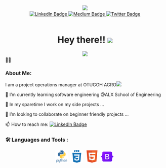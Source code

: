 <div id="header" align="center">
  <img src="https://media.giphy.com/media/qgQUggAC3Pfv687qPC/giphy.gif" width=500px/>
</div>
<div id="badges" align="center">
  <a href="https://www.linkedin.com/in/emmanuel-ugbaje-b19227161/">
    <img src="https://img.shields.io/badge/LinkedIn-blue?style=for-the-badge&logo=linkedin&logoColor=white" alt="LinkedIn Badge"/>
  </a>
  <a href="https://medium.com/@aigbemanuel">
    <img src="https://img.shields.io/badge/Medium-black?style=for-the-badge&logo=Medium&logoColor=green" alt="Medium Badge"/>
  </a>
  <a href="https://twitter.com/AigbeManuel">
    <img src="https://img.shields.io/badge/Twitter-blue?style=for-the-badge&logo=twitter&logoColor=white" alt="Twitter Badge"/>
  </a>
</div>
<div id="visitors" align="center">
  <img src="https://komarev.com/ghpvc/?username=Oghie-1&style=flat-square&color=red" alt=""/>
</div>
<div id="welcome_message" align="center">
  <h1>
  Hey there!!
  <img src="https://media.giphy.com/media/hvRJCLFzcasrR4ia7z/giphy.gif" width="60px"/>
</h1>
</div>
<div id="header" align="center">
  <img src="https://media.giphy.com/media/M9gbBd9nbDrOTu1Mqx/giphy.gif" width="100"/>
</div>
👨‍💻<h3>About Me: </h3>
<p>I am a project operations manager at OTUGOH AGRO<img src="https://media.giphy.com/media/WUlplcMpOCEmTGBtBW/giphy.gif" width="30"></p>
<p>🔭  I’m currently learning software engineering @ALX School of Engineering</p>
<p>🌱  In my sparetime I work on my side projects ...</p>
<p> 👯  I’m looking to collaborate on beginner friendly projects ... </p>
<p>📫 How to reach me:  <a href="https://www.linkedin.com/in/emmanuel-ugbaje-b19227161/">
    <img src="https://img.shields.io/badge/LinkedIn-blue?style=for-the-badge&logo=linkedin&logoColor=white" alt="LinkedIn Badge"/>
  </a></p>
  
### :hammer_and_wrench: Languages and Tools : 
<div id="Language and Tools" align="center">
  <img src="https://github.com/devicons/devicon/blob/master/icons/python/python-original-wordmark.svg" title="Python" alt="Java" width="40" height="40"/>&nbsp;
  <img src="https://github.com/devicons/devicon/blob/master/icons/css3/css3-plain-wordmark.svg"  title="CSS3" alt="CSS" width="40" height="40"/>&nbsp;
  <img src="https://github.com/devicons/devicon/blob/master/icons/html5/html5-original.svg" title="HTML5" alt="HTML" width="40" height="40"/>&nbsp;
  <img src="https://github.com/devicons/devicon/blob/master/icons/bootstrap/bootstrap-original.svg" title="BootStrap" alt="Bootstrap" width="40" height="40"/>&nbsp;
</div>
